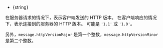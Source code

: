 <!-- YAML
added: v0.1.1
-->

* {string}


在服务器请求的情况下，表示客户端发送的 HTTP 版本。 
在客户端响应的情况下，表示连接到的服务器的 HTTP 版本。 
可能是 `'1.1'` 或 `'1.0'`。

另外，`message.httpVersionMajor` 是第一个整数，`message.httpVersionMinor` 是第二个整数。

